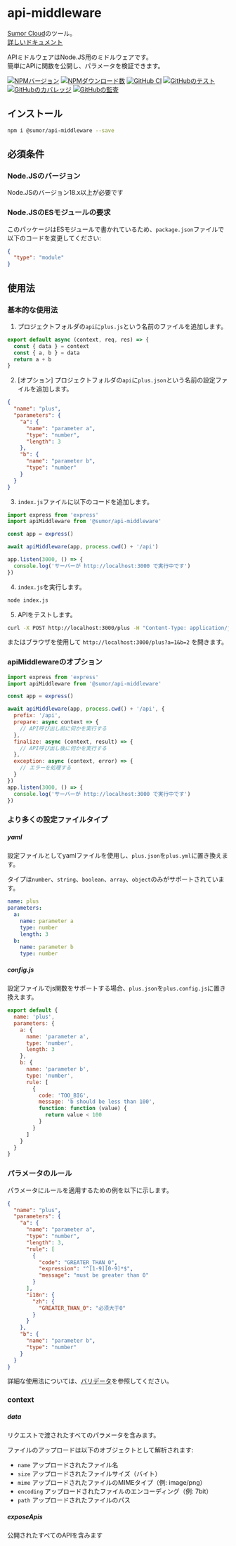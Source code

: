# api-middleware

[Sumor Cloud](https://sumor.cloud)のツール。  
[詳しいドキュメント](https://sumor.cloud/api-middleware)

APIミドルウェアはNode.JS用のミドルウェアです。  
簡単にAPIに関数を公開し、パラメータを検証できます。

[![NPMバージョン](https://img.shields.io/npm/v/@sumor/api-middleware?logo=npm&label=NPM)](https://www.npmjs.com/package/@sumor/api-middleware)
[![NPMダウンロード数](https://img.shields.io/npm/dw/@sumor/api-middleware?logo=npm&label=ダウンロード数)](https://www.npmjs.com/package/@sumor/api-middleware)
[![GitHub CI](https://img.shields.io/github/actions/workflow/status/sumor-cloud/api-middleware/ci.yml?logo=github&label=CI)](https://github.com/sumor-cloud/api-middleware/actions/workflows/ci.yml)
[![GitHubのテスト](https://img.shields.io/github/actions/workflow/status/sumor-cloud/api-middleware/ut.yml?logo=github&label=テスト)](https://github.com/sumor-cloud/api-middleware/actions/workflows/ut.yml)
[![GitHubのカバレッジ](https://img.shields.io/github/actions/workflow/status/sumor-cloud/api-middleware/coverage.yml?logo=github&label=カバレッジ)](https://github.com/sumor-cloud/api-middleware/actions/workflows/coverage.yml)
[![GitHubの監査](https://img.shields.io/github/actions/workflow/status/sumor-cloud/api-middleware/audit.yml?logo=github&label=監査)](https://github.com/sumor-cloud/api-middleware/actions/workflows/audit.yml)

## インストール

```bash
npm i @sumor/api-middleware --save
```

## 必須条件

### Node.JSのバージョン

Node.JSのバージョン18.x以上が必要です

### Node.JSのESモジュールの要求

このパッケージはESモジュールで書かれているため、`package.json`ファイルで以下のコードを変更してください:

```json
{
  "type": "module"
}
```

## 使用法

### 基本的な使用法

1. プロジェクトフォルダの`api`に`plus.js`という名前のファイルを追加します。

```js
export default async (context, req, res) => {
  const { data } = context
  const { a, b } = data
  return a + b
}
```

2. [オプション] プロジェクトフォルダの`api`に`plus.json`という名前の設定ファイルを追加します。

```json
{
  "name": "plus",
  "parameters": {
    "a": {
      "name": "parameter a",
      "type": "number",
      "length": 3
    },
    "b": {
      "name": "parameter b",
      "type": "number"
    }
  }
}
```

3. `index.js`ファイルに以下のコードを追加します。

```javascript
import express from 'express'
import apiMiddleware from '@sumor/api-middleware'

const app = express()

await apiMiddleware(app, process.cwd() + '/api')

app.listen(3000, () => {
  console.log('サーバーが http://localhost:3000 で実行中です')
})
```

4. `index.js`を実行します。

```bash
node index.js
```

5. APIをテストします。

```bash
curl -X POST http://localhost:3000/plus -H "Content-Type: application/json" -d '{"a": 1, "b": 2}'
```

またはブラウザを使用して `http://localhost:3000/plus?a=1&b=2` を開きます。

### apiMiddlewareのオプション

```javascript
import express from 'express'
import apiMiddleware from '@sumor/api-middleware'

const app = express()

await apiMiddleware(app, process.cwd() + '/api', {
  prefix: '/api',
  prepare: async context => {
    // API呼び出し前に何かを実行する
  },
  finalize: async (context, result) => {
    // API呼び出し後に何かを実行する
  },
  exception: async (context, error) => {
    // エラーを処理する
  }
})
app.listen(3000, () => {
  console.log('サーバーが http://localhost:3000 で実行中です')
})
```

### より多くの設定ファイルタイプ

##### yaml

設定ファイルとしてyamlファイルを使用し、`plus.json`を`plus.yml`に置き換えます。

タイプは`number`、`string`、`boolean`、`array`、`object`のみがサポートされています。

```yaml
name: plus
parameters:
  a:
    name: parameter a
    type: number
    length: 3
  b:
    name: parameter b
    type: number
```

##### config.js

設定ファイルでjs関数をサポートする場合、`plus.json`を`plus.config.js`に置き換えます。

```javascript
export default {
  name: 'plus',
  parameters: {
    a: {
      name: 'parameter a',
      type: 'number',
      length: 3
    },
    b: {
      name: 'parameter b',
      type: 'number',
      rule: [
        {
          code: 'TOO_BIG',
          message: 'b should be less than 100',
          function: function (value) {
            return value < 100
          }
        }
      ]
    }
  }
}
```

### パラメータのルール

パラメータにルールを適用するための例を以下に示します。

```json
{
  "name": "plus",
  "parameters": {
    "a": {
      "name": "parameter a",
      "type": "number",
      "length": 3,
      "rule": [
        {
          "code": "GREATER_THAN_0",
          "expression": "^[1-9][0-9]*$",
          "message": "must be greater than 0"
        }
      ],
      "i18n": {
        "zh": {
          "GREATER_THAN_0": "必须大于0"
        }
      }
    },
    "b": {
      "name": "parameter b",
      "type": "number"
    }
  }
}
```

詳細な使用法については、[バリデータ](https://sumor.cloud/validator/)を参照してください。

### context

##### data

リクエストで渡されたすべてのパラメータを含みます。

ファイルのアップロードは以下のオブジェクトとして解析されます:

- `name` アップロードされたファイル名
- `size` アップロードされたファイルサイズ（バイト）
- `mime` アップロードされたファイルのMIMEタイプ（例: image/png）
- `encoding` アップロードされたファイルのエンコーディング（例: 7bit）
- `path` アップロードされたファイルのパス

##### exposeApis

公開されたすべてのAPIを含みます
